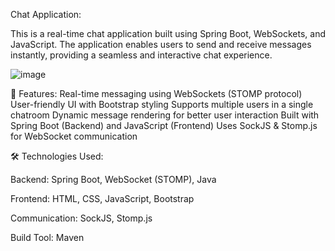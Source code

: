 Chat Application:

This is a real-time chat application built using Spring Boot, WebSockets, and JavaScript. The application enables users to send and receive messages instantly, providing a seamless and interactive chat experience.


![image](https://github.com/user-attachments/assets/07d0094f-e2d3-4836-b58a-cceb099f3ff6)


🚀 Features:
Real-time messaging using WebSockets (STOMP protocol)
User-friendly UI with Bootstrap styling
Supports multiple users in a single chatroom
Dynamic message rendering for better user interaction
Built with Spring Boot (Backend) and JavaScript (Frontend)
Uses SockJS & Stomp.js for WebSocket communication

🛠 Technologies Used:

Backend: Spring Boot, WebSocket (STOMP), Java

Frontend: HTML, CSS, JavaScript, Bootstrap

Communication: SockJS, Stomp.js

Build Tool: Maven
